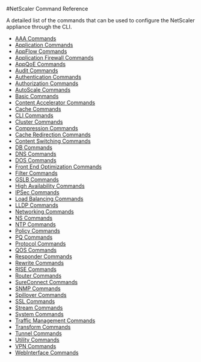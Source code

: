 #NetScaler Command Reference



A detailed list of the commands that can be used to configure the NetScaler appliance through the CLI.





<ul><li><a href="../aaa/aaa-commands/">AAA Commands</a></li><li><a href="../app/application-commands/">Application Commands</a></li><li><a href="../appflow/appflow-commands/">AppFlow Commands</a></li><li><a href="../appfw/application-firewall-commands/">Application Firewall Commands</a></li><li><a href="../appqoe/appqoe-commands/">AppQoE Commands</a></li><li><a href="../audit/audit-commands/">Audit Commands</a></li><li><a href="../authentication/authentication-commands/">Authentication Commands</a></li><li><a href="../authorization/authorization-commands/">Authorization Commands</a></li><li><a href="../autoscale/autoscale-commands/">AutoScale Commands</a></li><li><a href="../basic/basic-commands/">Basic Commands</a></li><li><a href="../ca/content-accelerator-commands/">Content Accelerator Commands</a></li><li><a href="../cache/cache-commands/">Cache Commands</a></li><li><a href="../cli/cli-commands/">CLI Commands</a></li><li><a href="../cluster/cluster-commands/">Cluster Commands</a></li><li><a href="../cmp/compression-commands/">Compression Commands</a></li><li><a href="../cr/cache-redirection-commands/">Cache Redirection Commands</a></li><li><a href="../cs/content-switching-commands/">Content Switching Commands</a></li><li><a href="../db/db-commands/">DB Commands</a></li><li><a href="../dns/dns-commands/">DNS Commands</a></li><li><a href="../dos/dos-commands/">DOS Commands</a></li><li><a href="../feo/front-end-optimization-commands/">Front End Optimization Commands</a></li><li><a href="../filter/filter-commands/">Filter Commands</a></li><li><a href="../gslb/gslb-commands/">GSLB Commands</a></li><li><a href="../ha/high-availability-commands/">High Availability Commands</a></li><li><a href="../ipsec/ipsec-commands/">IPSec Commands</a></li><li><a href="../lb/load-balancing-commands/">Load Balancing Commands</a></li><li><a href="../lldp/lldp-commands/">LLDP Commands</a></li><li><a href="../network/networking-commands/">Networking Commands</a></li><li><a href="../ns/ns-commands/">NS Commands</a></li><li><a href="../ntp/ntp-commands/">NTP Commands</a></li><li><a href="../policy/policy-commands/">Policy Commands</a></li><li><a href="../pq/pq-commands/">PQ Commands</a></li><li><a href="../protocol/protocol-commands/">Protocol Commands</a></li><li><a href="../qos/qos-commands/">QOS Commands</a></li><li><a href="../responder/responder-commands/">Responder Commands</a></li><li><a href="../rewrite/rewrite-commands/">Rewrite Commands</a></li><li><a href="../rise/rise-commands/">RISE Commands</a></li><li><a href="../router/router-commands/">Router Commands</a></li><li><a href="../sc/router-commands/">SureConnect Commands</a></li><li><a href="../snmp/snmp-commands/">SNMP Commands</a></li><li><a href="../spillover/spillover-commands/">Spillover Commands</a></li><li><a href="../ssl/ssl-commands/">SSL Commands</a></li><li><a href="../stream/stream-commands/">Stream Commands</a></li><li><a href="../system/system-commands/">System Commands</a></li><li><a href="../tm/traffic-management-commands/">Traffic Management Commands</a></li><li><a href="../transform/transform-commands/">Transform Commands</a></li><li><a href="../tunnel/tunnel-commands/">Tunnel Commands</a></li><li><a href="../utility/utility-commands/">Utility Commands</a></li><li><a href="../vpn/vpn-commands/">VPN Commands</a></li><li><a href="../wi/webinterface-commands/">WebInterface Commands</a></li></ul></div></div></body></html>